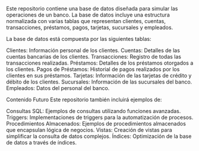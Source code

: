 Este repositorio contiene una base de datos diseñada para simular las operaciones de un banco.
La base de datos incluye una estructura normalizada con varias tablas que representan clientes, cuentas, transacciones, préstamos, pagos, tarjetas, sucursales y empleados.

La base de datos está compuesta por las siguientes tablas:

Clientes: Información personal de los clientes.
Cuentas: Detalles de las cuentas bancarias de los clientes.
Transacciones: Registro de todas las transacciones realizadas.
Préstamos: Detalles de los préstamos otorgados a los clientes.
Pagos de Préstamos: Historial de pagos realizados por los clientes en sus préstamos.
Tarjetas: Información de las tarjetas de crédito y débito de los clientes.
Sucursales: Información de las sucursales del banco.
Empleados: Datos del personal del banco.

Contenido Futuro
Este repositorio también incluirá ejemplos de:

Consultas SQL: Ejemplos de consultas utilizando funciones avanzadas.
Triggers: Implementaciones de triggers para la automatización de procesos.
Procedimientos Almacenados: Ejemplos de procedimientos almacenados que encapsulan lógica de negocios.
Vistas: Creación de vistas para simplificar la consulta de datos complejos.
Índices: Optimización de la base de datos a través de índices.
